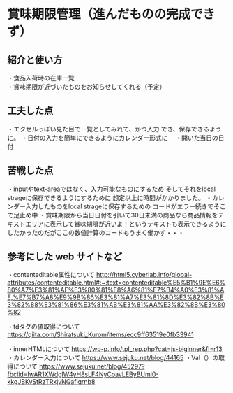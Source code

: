 # 賞味期限管理（進んだものの完成できず）



## 紹介と使い方

  ・食品入荷時の在庫一覧  
  ・賞味期限が近づいたものをお知らせしてくれる（予定）

  

## 工夫した点

  ・エクセルっぽい見た目で一覧としてみれて、かつ入力
  でき、保存できるように。
  ・日付の入力を簡単にできるようにカレンダー形式に
　・開いた当日の日付

## 苦戦した点

  ・inputやtext-areaではなく、入力可能なものにするため
  そしてそれをlocal strageに保存できるようにするために
  想定以上に時間がかかりました。
  ・カレンダー入力したものをlocal strageに保存するための
  コードがエラー続きでそこで足止め中
  ・賞味期限から当日日付を引いて30日未満の商品なら商品情報をテキストエリアに表示して賞味期限が近いよ！というテキストも表示できるようにしたかったのだがここの数値計算のコードもうまく働かず・・・

## 参考にした web サイトなど
・contenteditable属性について
http://html5.cyberlab.info/global-attributes/contenteditable.html#:~:text=contenteditable%E5%B1%9E%E6%80%A7%E3%81%AF%E3%80%81%E8%A6%81%E7%B4%A0%E3%81%AE,%E7%B7%A8%E9%9B%86%E3%81%A7%E3%81%8D%E3%82%8B%E3%82%88%E3%81%86%E3%81%AB%E3%81%AA%E3%82%8B%E3%80%82

・tdタグの値取得について
https://qiita.com/Shiratsuki_Kurom/items/ecc9ff63519e0fb33941

・innerHTMLについて
https://wp-p.info/tpl_rep.php?cat=js-biginner&fl=r13
・カレンダー入力について
https://www.sejuku.net/blog/44165
・Val（）の取得について
https://www.sejuku.net/blog/45297?fbclid=IwAR1XWdglW4yH8sLF4NyCoavLEByBUmi0-kkgJBKvStRzTRxjvNGafiqrnb8